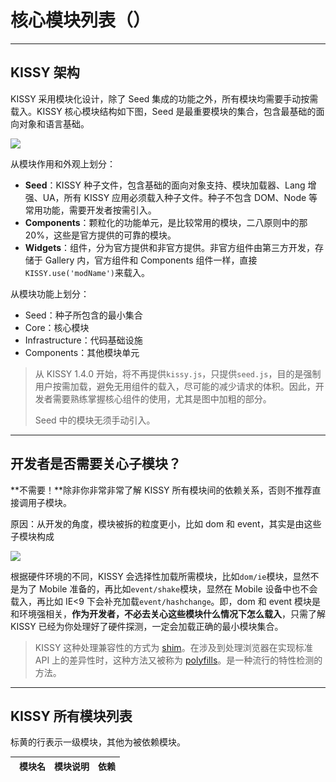 # 核心模块列表（<span id="kissy_version"></span>）

-----------------------------------------

## KISSY 架构

KISSY 采用模块化设计，除了 Seed 集成的功能之外，所有模块均需要手动按需载入。KISSY 核心模块结构如下图，Seed 是最重要模块的集合，包含最基础的面向对象和语言基础。

![](http://gtms02.alicdn.com/tps/i2/T15qaHFbVXXXX0nDjy-500-718.png)

从模块作用和外观上划分：

- **Seed**：KISSY 种子文件，包含基础的面向对象支持、模块加载器、Lang 增强、UA，所有 KISSY 应用必须载入种子文件。种子不包含 DOM、Node 等常用功能，需要开发者按需引入。
- **Components**：颗粒化的功能单元，是比较常用的模块，二八原则中的那20%，这些是官方提供的可靠的模块。
- **Widgets**：组件，分为官方提供和非官方提供。非官方组件由第三方开发，存储于 Gallery 内，官方组件和 Components 组件一样，直接`KISSY.use('modName')`来载入。

从模块功能上划分：

- Seed：种子所包含的最小集合
- Core：核心模块
- Infrastructure：代码基础设施
- Components：其他模块单元

> 从 KISSY 1.4.0 开始，将不再提供`kissy.js`，只提供`seed.js`，目的是强制用户按需加载，避免无用组件的载入，尽可能的减少请求的体积。因此，开发者需要熟练掌握核心组件的使用，尤其是图中加粗的部分。
>
> Seed 中的模块无须手动引入。

------------------------------------------

## 开发者是否需要关心子模块？

**不需要！**除非你非常非常了解 KISSY 所有模块间的依赖关系，否则不推荐直接调用子模块。

原因：从开发的角度，模块被拆的粒度更小，比如 dom 和 event，其实是由这些子模块构成

![](http://gtms03.alicdn.com/tps/i3/T1uuWxFdNfXXbymbv1-273-231.png)

根据硬件环境的不同，KISSY 会选择性加载所需模块，比如`dom/ie`模块，显然不是为了 Mobile 准备的，再比如`event/shake`模块，显然在 Mobile 设备中也不会载入，再比如 IE<9 下会补充加载`event/hashchange`。即，dom 和 event 模块是和环境强相关，**作为开发者，不必去关心这些模块什么情况下怎么载入**，只需了解 KISSY 已经为你处理好了硬件探测，一定会加载正确的最小模块集合。

> KISSY 这种处理兼容性的方式为 [shim](http://www.hongkiat.com/blog/html5-shiv-polyfills/)。在涉及到处理浏览器在实现标准 API 上的差异性时，这种方法又被称为 [polyfills](https://github.com/Modernizr/Modernizr/wiki/HTML5-Cross-Browser-Polyfills)。是一种流行的特性检测的方法。


----------------------------------------------

## KISSY 所有模块列表

标黄的行表示一级模块，其他为被依赖模块。

<style>
#module_map {
	font-family:'PT Sans','DejaVu Sans','Bitstream Vera Sans',Tahoma;
	font-size:14px !important;
}
.strong {
	font-weight:bold;
}
.jay-padding {
	padding-left:1em !important;
}
</style>
<table id="module_map" class="table table-condensed">
<thead>
	<tr>
		<th class="jay-padding">
			模块名
		</th>
		<th>
			模块说明
		</th>
		<th>
			依赖
		</th>
	</tr>
</thead>
<tbody>
</tbody>
</table>


<script>

var des = {
    'rich-base':'base 的别名，1.4.x 推荐直接使用 base',
	'i18n':'多语言插件，内置于Loader中，通过S.config("lang")查看当前库的语言，默认为zh-cn'	,
	'core':'最常用的核心模块的别名，在1.3.x及以下版本中为组成kissy.js的模块，是这些模块的别名：dom,event,io,anim,base,node,json,ua,cookie',
	'anim':'DOM 的动画模块，高级浏览器优先使用CSS3动画',
	'anim/base':'动画 API 的实现，包含动画工具函数，自定义事件和动画队列',
	'anim/timer':'动画的时间程序，包括缓动、特效、快捷调用、颜色等',
	'anim/transition':'CSS Transition 动画',
	'base':'KISSY 的 attribute 模块, 模拟实现了属性描述符, 提供属性的获取和设置操作, 即属性的 getter 和 setter 动作.',
	'button':'button 组件',
	'color':'颜色格式组件',
	'combobox':'复合输入框组件',
	'component/container':'容器渲染组件，DOM 容器常见行为及其生命周期',
	'component/control':'控制器组件',
	'component/extension/align':'DOM 元素的对齐插件',
	'component/extension/delegate-children':'DOM 元素的子节点代理',
	'component/plugin/drag':'拖拽插件',
	'component/plugin/resize':'缩放插件',
	'date/format':'日期格式',
	'date/gregorian':'日期的公历格式',
	'date/picker':'日期选择组件',
	'date/popup-picker':'弹出式日期选择组件',
	'dd':'拖拽组件',
	'dd/plugin/constrain':'拖拽插件：容器拖拽',
	'dd/plugin/proxy':'拖拽插件：容器代理',
	'dd/plugin/scroll':'拖拽插件：拖拽滚动',
	'dom/basic':'dom/base 的同名模块',
	'dom':'DOM 节点操作，是dom/basic的别名',
	'dom/class-list':'类名选列表择器的实现',
	'dom/ie':'降级到ie中时的一些降级处理方案',
	'dom/selector':'CSS 3 选择器引擎，在 ie6-8 等低级浏览器中自动选择加载',
	'editor':'富文本编辑器组件',
	'event':'Event 组件',
	'event/custom':'自定义事件，用来被类扩充，被扩充的类具有自定义事件的机制',
	'event/dom':'基于自定义事件的DOM扩充，实现了DOM操作中的事件，是这些模块的别名：event/dom/base,event/dom/shake,event/dom/focusin',
	'event/dom/base':'基础事件的实现，包括鼠标、键盘、手势、重力感应等实现',
	'event/dom/focusin':'DOM 元素获得焦点时的事件',
	'event/dom/hashchange':'ie中的hashchange事件的实现，高级浏览器中不会被加载',
	'event/dom/ie':'IE中的事件的降级处理',
	'event/dom/shake':'手持终端里的摇一摇事件',
	'event/dom/touch':'基础的触屏事件的封装，包括tap、swipe、singleTap、doubleTap等',
	'filter-menu':'过滤菜单组件',
	'io':'ajax的别名，实现了Ajax',
	'kison':'KISSY 对象格式，内部使用',
	'menu':'菜单组件',
	'menubutton':'菜单按钮组件',
	'mvc':'mvc组件',
	'node':'KISSY 对 Node 进行了统一的接口封装，大部分方法继承自 Dom',
	'overlay':'浮层行为的封装',
	'resizable':'DOM 缩放组件',
	'resizable/plugin/proxy':'DOM 缩放插件：节点代理',
	'scroll-view':'scroll-view 组件，实现了自定义滚动条，是scroll-view/base的别名',
	'scroll-view/base':'同scroll-view，被映射到scroll-view',
	'scroll-view/drag':'scroll-view中的拖拽滚动功能',
	'scroll-view/plugin/pull-to-refresh':'scroll-view插件：下拉刷新功能',
	'scroll-view/plugin/scrollbar':'scroll-view插件：滚动条的自定义',
	'separator':'对象分割组件，内部使用',
	'split-button':'split-button 组件',
	'stylesheet':'样式表模块，用来实现通过js读写样式',
	'swf':'flash 模块',
	'tabs':'选项卡组件',
	'toolbar':'工具条组件',
	'tree':'树形菜单组件',
	'xtemplate':'KISSY 模板语言',
	'xtemplate/compiler':'KISSY 模板语言的浏览器端的编译器实现',
	'xtemplate/nodejs':'在NodeJS端编译xtemplate模板',
	'empty':'NodeJS 环境中使用的模块，清空内容',
	'promise':'Promise 的 JS 实现，内置于Seed.js中，是最核心的模块之一',
	'ua':'浏览器特性检测，通过KISSY.UA来访问',
	'uri':'URL 路径操作工具箱',
	'path':'路径拼合、相对路径等功能的实现',
	'json':'读写JSON格式',
	'node/base':'node节点的api的统一封装',
	'node/attach':'node节点挂载新特性的方法',
	'node/override':'从dom模块中继承方法',
	'node/anim':'node节点动画的实现',
	'dom/base':'KISSY 对 DOM 操作的统一封装',
	'dom/base/api':'DOM 操作 API 列表',
	'dom/base/attr':'DOM 节点的属性操作',
	'dom/base/class':'DOM 节点的类名的操作',
	'dom/base/create':'创建 DOM 节点',
	'dom/base/data':'DOM 节点挂在数据对象',
	'dom/base/insertion':'DOM 插入操作',
	'dom/base/offset':'DOM 节点位置相关的操作',
	'dom/base/style':'DOM 节点样式操作',
	'dom/base/selector':'DOM 选择器的实现',
	'dom/base/traversal':'DOM 节点的查找和遍历',
	'event/dom/base/utils':'DOM 操作常见方法所依赖的工具函数',
	'event/dom/base/special':'DOM 节点的特殊方法的实现',
	'event/dom/base/observer':'同event/dom/base/special',
	'event/dom/base/object':'事件门面对象的封装',
	'event/dom/base/observable':'DOM 事件的观察者模式',
	'event/dom/base/dom-event':'DOM 事件的具体实现',
	'event/dom/base/key-codes':'DOM 事件实现：键盘事件',
	'event/dom/base/gesture':'DOM 事件实现：手势事件',
	'event/dom/base/special-events':'DOM 事件实现：特殊事件',
	'event/dom/base/mouseenter':'DOM 事件实现：mouseenter事件',
	'event/dom/base/valuechange':'DOM 事件实现：valuechange事件',
	'event/base':'基础事件模块',
	'event/base/utils':'基础事件模块所依赖的工具方法',
	'event/base/object':'事件门面对象',
	'event/base/observer':'不依赖于DOM的事件观察者模式：被观察者',
	'event/base/observable':'不依赖与DOM的事件观察者模式：观察者',
	'anim/base/queue':'动画队列',
	'anim/base/utils':'动画基础实现',
	'anim/timer/easing':'动画的缓动效果的JS实现',
	'anim/timer/manager':'动画时间程序管理',
	'anim/timer/fx':'动画特效种类的实现',
	'anim/timer/short-hand':'调用动画的快捷方式',
	'anim/timer/color':'动画过程总的颜色过渡和变化的实现',
	'anim/timer/transform':'动画transform的实现',
	'event/custom/observer':'自定义事件的观察者模式',
	'event/custom/object':'自定义事件的事件门面对象的封装',
	'event/custom/observable':'自定义事件的观察者模式',
	'event/custom/target':'EventTarget 掺元类实现'
};

KISSY.use('node',function(S){
	var tb = S.one('#module_map');
	if(!tb){
		return;
	}
	var v = S.one('#kissy_version');
	v.html(S.version);

	var tbdy = tb.one('tbody');
	for(var i in S.Env.mods){
		var n = i;
		var r = S.Env.mods[i].requires ? S.Env.mods[i].requires : [];
		var a = S.Env.mods[i].alias ? S.Env.mods[i].alias : [];
		var d = des[n]?des[n]:'';
		var c = '';
		var s = '';
		if(i.indexOf('/') < 0){
			c = 'warning';
			s = 'strong';
		}
		var str = '<tr class="'+c+'"><td class="'+s+' jay-padding">'+n+'</td><td>'+d+'</td><td>'+r.join('<br />')+'</td></tr>';
		tbdy.append(str);
	}

});

</script>
